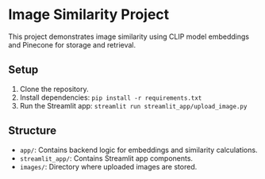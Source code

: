 # Image Similarity Project

This project demonstrates image similarity using CLIP model embeddings and Pinecone for storage and retrieval.

## Setup

1. Clone the repository.
2. Install dependencies: `pip install -r requirements.txt`
3. Run the Streamlit app: `streamlit run streamlit_app/upload_image.py`

## Structure

- `app/`: Contains backend logic for embeddings and similarity calculations.
- `streamlit_app/`: Contains Streamlit app components.
- `images/`: Directory where uploaded images are stored.
